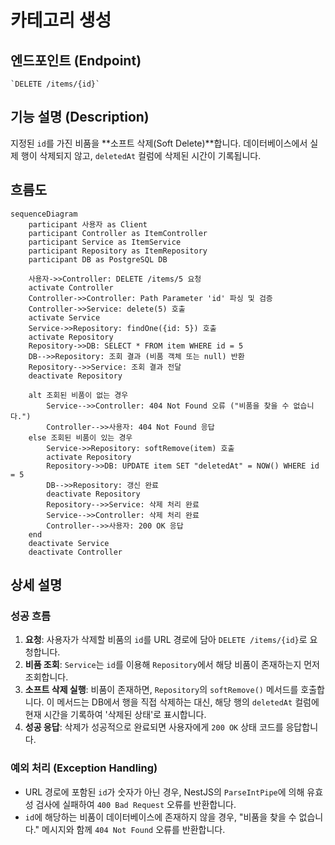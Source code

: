 # 카테고리 생성

## 엔드포인트 (Endpoint)

    `DELETE /items/{id}`

## 기능 설명 (Description)

지정된 `id`를 가진 비품을 **소프트 삭제(Soft Delete)**합니다. 데이터베이스에서 실제 행이 삭제되지 않고, `deletedAt` 컬럼에 삭제된 시간이 기록됩니다.

## 흐름도

```mermaid
sequenceDiagram
    participant 사용자 as Client
    participant Controller as ItemController
    participant Service as ItemService
    participant Repository as ItemRepository
    participant DB as PostgreSQL DB

    사용자->>Controller: DELETE /items/5 요청
    activate Controller
    Controller->>Controller: Path Parameter 'id' 파싱 및 검증
    Controller->>Service: delete(5) 호출
    activate Service
    Service->>Repository: findOne({id: 5}) 호출
    activate Repository
    Repository->>DB: SELECT * FROM item WHERE id = 5
    DB-->>Repository: 조회 결과 (비품 객체 또는 null) 반환
    Repository-->>Service: 조회 결과 전달
    deactivate Repository

    alt 조회된 비품이 없는 경우
        Service-->>Controller: 404 Not Found 오류 ("비품을 찾을 수 없습니다.")
        Controller-->>사용자: 404 Not Found 응답
    else 조회된 비품이 있는 경우
        Service->>Repository: softRemove(item) 호출
        activate Repository
        Repository->>DB: UPDATE item SET "deletedAt" = NOW() WHERE id = 5
        DB-->>Repository: 갱신 완료
        deactivate Repository
        Repository-->>Service: 삭제 처리 완료
        Service-->>Controller: 삭제 처리 완료
        Controller-->>사용자: 200 OK 응답
    end
    deactivate Service
    deactivate Controller
```

## 상세 설명

### 성공 흐름

1.  **요청**: 사용자가 삭제할 비품의 `id`를 URL 경로에 담아 `DELETE /items/{id}`로 요청합니다.
2.  **비품 조회**: `Service`는 `id`를 이용해 `Repository`에서 해당 비품이 존재하는지 먼저 조회합니다.
3.  **소프트 삭제 실행**: 비품이 존재하면, `Repository`의 `softRemove()` 메서드를 호출합니다. 이 메서드는 DB에서 행을 직접 삭제하는 대신, 해당 행의 `deletedAt` 컬럼에 현재 시간을 기록하여 '삭제된 상태'로 표시합니다.
4.  **성공 응답**: 삭제가 성공적으로 완료되면 사용자에게 `200 OK` 상태 코드를 응답합니다.

### 예외 처리 (Exception Handling)

- URL 경로에 포함된 `id`가 숫자가 아닌 경우, NestJS의 `ParseIntPipe`에 의해 유효성 검사에 실패하여 `400 Bad Request` 오류를 반환합니다.
- `id`에 해당하는 비품이 데이터베이스에 존재하지 않을 경우, "비품을 찾을 수 없습니다." 메시지와 함께 `404 Not Found` 오류를 반환합니다.
